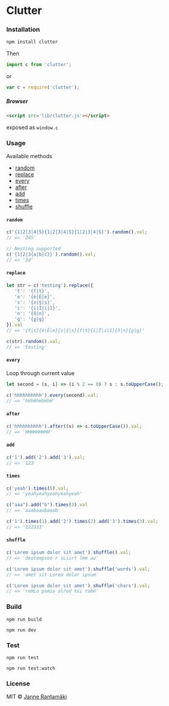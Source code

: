 
# Clutter

### Installation
```bash
npm install clutter
```
Then
```javascript
import c from 'clutter';
```
or 
```javascript
var c = require('clutter');
```
##### Browser
```html
<script src='lib/clutter.js'></script>
```

 exposed as `window.c`


### Usage
Available methods
- [random](#random)
- [replace](#replace)
- [every](#every)
- [after](#after)
- [add](#add)
- [times](#times)
- [shuffle](#shuffle)

#### ``random``

```javascript
c('{1|2|3|4|5}{1|2|3|4|5}{1|2|3|4|5}').random().val;
// => '245'

// Nesting supported
c('{1|2|3{a|b|c}}').random().val;
// => '3d'
```

#### ``replace``

```javascript
let str = c('testing').replace({
   't': '{ƭ|t}', 
   'e': '{è|É|e}',
   's': '{ƨ|§|s}',
   'i': '{ï|Ì|i|1}',
   'n': '{ñ|n}',
   'g': '{ϱ|g}'
}).val
// => '{ƭ|t}{è|É|e}{ƨ|§|s}{ƭ|t}{ï|Ì|i|1}{ñ|n}{ϱ|g}'

c(str).random().val;
// => 'ƭèstïnϱ'
```

#### ``every``
Loop through current value

```javascript
let second = (s, i) => (i % 2 == 0) ? s : s.toUpperCase();

c('hhhhhhhhhh').every(second).val;
// => 'hHhHhHhHhH'
```

#### ``after``

```javascript
c('hhhhhhhhhh').after((s) => s.toUpperCase()).val;
// => 'HHHHHHHHH'
```


#### ``add``
```javascript
c('1').add('2').add('3').val;
// => '123'
```

#### ``times``

```javascript
c('yeah').times(5).val;
// => 'yeahyeahyeahyeahyeah'

c("aaa").add("b").times(3).val
// => 'aaabaaabaaab'

c('1').times(1).add('2').times(2).add('3').times(3).val;
// => '122333'
```

#### ``shuffle``
```javascript
c('Lorem ipsum dolor sit amet').shuffle().val;
// => 'deotempsoo r sLiirt lmm au'

c('Lorem ipsum dolor sit amet').shuffle('words').val;
// => 'amet sit Lorem dolor ipsum'

c('Lorem ipsum dolor sit amet').shuffle('chars').val;
// => 'remLo psmiu olrod tsi tame'
```

### Build
`npm run build`

`npm run dev`

### Test
`npm run test`

`npm run test:watch`

### License
MIT © [Janne Rantamäki](mailto:janne.rantamaki@gmail.com)